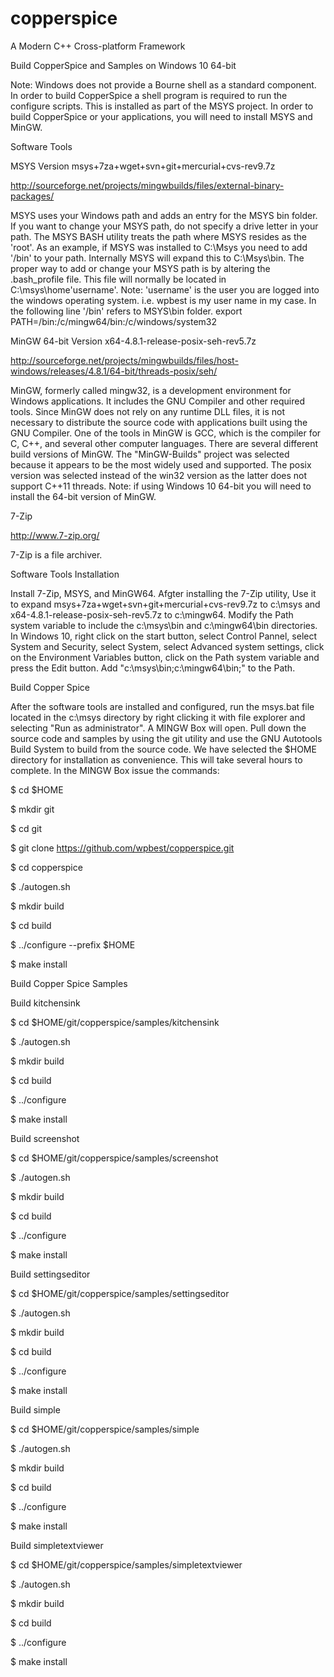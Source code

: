 # copperspice
A Modern C++ Cross-platform Framework

Build CopperSpice and Samples on Windows 10 64-bit

Note: Windows does not provide a Bourne shell as a standard component. In order to build CopperSpice a shell program is required to run the configure scripts. This is installed as part of the MSYS project. In order to build CopperSpice or your applications, you will need to install MSYS and MinGW.

Software Tools

MSYS Version msys+7za+wget+svn+git+mercurial+cvs-rev9.7z

http://sourceforge.net/projects/mingwbuilds/files/external-binary-packages/

MSYS uses your Windows path and adds an entry for the MSYS bin folder. If you want to change your MSYS path, do not specify a drive letter in your path. The MSYS BASH utility treats the path where MSYS resides as the 'root'. As an example, if MSYS was installed to C:\Msys you need to add '/bin' to your path. Internally MSYS will expand this to C:\Msys\bin. The proper way to add or change your MSYS path is by altering the .bash_profile file. This file will normally be located in C:\msys\home\'username'.
Note: 'username' is the user you are logged into the windows operating system. i.e. wpbest is my user name in my case.
In the following line '/bin' refers to MSYS\bin folder.
export PATH=/bin:/c/mingw64/bin:/c/windows/system32

MinGW 64-bit Version x64-4.8.1-release-posix-seh-rev5.7z

http://sourceforge.net/projects/mingwbuilds/files/host-windows/releases/4.8.1/64-bit/threads-posix/seh/

MinGW, formerly called mingw32, is a development environment for Windows applications. It includes the GNU Compiler and other required tools. Since MinGW does not rely on any runtime DLL files, it is not necessary to distribute the source code with applications built using the GNU Compiler. One of the tools in MinGW is GCC, which is the compiler for C, C++, and several other computer languages. There are several different build versions of MinGW. The "MinGW-Builds" project was selected because it appears to be the most widely used and supported. The posix version was selected instead of the win32 version as the latter does not support C++11 threads.
Note: if using Windows 10 64-bit you will need to install the 64-bit version of MinGW.

7-Zip 

http://www.7-zip.org/

7-Zip is a file archiver.

Software Tools Installation

Install 7-Zip, MSYS, and MinGW64. Afgter installing the 7-Zip utility, Use it to expand msys+7za+wget+svn+git+mercurial+cvs-rev9.7z to c:\msys and x64-4.8.1-release-posix-seh-rev5.7z to c:\mingw64. Modify the Path system variable to include the c:\msys\bin and c:\mingw64\bin directories. In Windows 10, right click on the start button, select Control Pannel, select System and Security, select System, select Advanced system settings, click on the Environment Variables button, click on the Path system variable and press the Edit button. Add "c:\msys\bin;c:\mingw64\bin;" to the Path.

Build Copper Spice

After the software tools are installed and configured, run the msys.bat file located in the c:\msys directory by right clicking it with file explorer and selecting "Run as administrator". A MINGW Box will open. Pull down the source code and samples by using the git utility and use the GNU Autotools Build System to build from the source code. We have selected the $HOME directory for installation as convenience. This will take several hours to complete. 
In the MINGW Box issue the commands:

$ cd $HOME

$ mkdir git

$ cd git

$ git clone https://github.com/wpbest/copperspice.git

$ cd copperspice

$ ./autogen.sh

$ mkdir build

$ cd build

$ ../configure --prefix $HOME

$ make install

Build Copper Spice Samples

Build kitchensink

$ cd $HOME/git/copperspice/samples/kitchensink

$ ./autogen.sh

$ mkdir build

$ cd build

$ ../configure

$ make install


Build screenshot

$ cd $HOME/git/copperspice/samples/screenshot

$ ./autogen.sh

$ mkdir build

$ cd build

$ ../configure

$ make install

Build settingseditor

$ cd $HOME/git/copperspice/samples/settingseditor

$ ./autogen.sh

$ mkdir build

$ cd build

$ ../configure

$ make install

Build simple

$ cd $HOME/git/copperspice/samples/simple

$ ./autogen.sh

$ mkdir build

$ cd build

$ ../configure

$ make install

Build simpletextviewer

$ cd $HOME/git/copperspice/samples/simpletextviewer

$ ./autogen.sh

$ mkdir build

$ cd build

$ ../configure

$ make install
